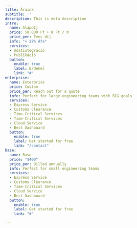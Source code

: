 ```yaml
---
title: Áraink
subtitle: ''
description: This is meta description
intro:
  name: Alapdíj
  price: 50.000 Ft + 8 Ft / m
  price_per: Éves díj
  info: "+ 27% Áfa"
  services:
  - Adatintegráció
  - Publikáció
  button:
    enable: true
    label: Érdekel
    link: "#"
enterprise:
  name: Enterprise
  price: Custom
  price_per: Reach out for a quote
  info: Perfect for large engineering teams with BIG goals
  services:
  - Express Service
  - Customs Clearance
  - Time-Critical Services
  - Time-Critical Services
  - Cloud Service
  - Best Dashboard
  button:
    enable: true
    label: Get started for free
    link: "/contact"
base:
  name: Base
  price: "$400"
  price_per: Billed annually
  info: Perfect for small engineering teams
  services:
  - Express Service
  - Customs Clearance
  - Time-Critical Services
  - Cloud Service
  - Best Dashboard
  button:
    enable: true
    label: Get started for free
    link: "#"

---
```


